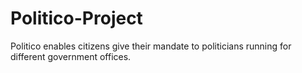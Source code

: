 # Politico-Project
Politico enables citizens give their mandate to politicians running for different government offices.

